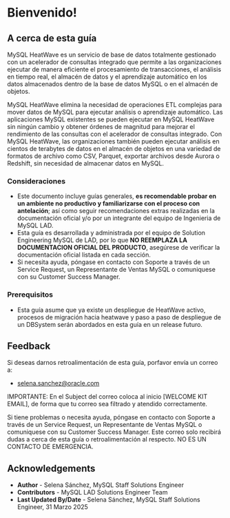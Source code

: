 # Bienvenido!

## **A cerca de esta guía**

MySQL HeatWave es un servicio de base de datos totalmente gestionado con un acelerador de consultas integrado que permite a las organizaciones ejecutar de manera eficiente el procesamiento de transacciones, el análisis en tiempo real, el almacén de datos y el aprendizaje automático en los datos almacenados dentro de la base de datos MySQL o en el almacén de objetos.

MySQL HeatWave elimina la necesidad de operaciones ETL complejas para mover datos de MySQL para ejecutar análisis o aprendizaje automático. Las aplicaciones MySQL existentes se pueden ejecutar en MySQL HeatWave sin ningún cambio y obtener órdenes de magnitud para mejorar el rendimiento de las consultas con el acelerador de consultas integrado. Con MySQL HeatWave, las organizaciones también pueden ejecutar análisis en cientos de terabytes de datos en el almacén de objetos en una variedad de formatos de archivo como CSV, Parquet, exportar archivos desde Aurora o Redshift, sin necesidad de almacenar datos en MySQL.

### **Consideraciones**
* Este documento incluye guías generales, **es recomendable probar en un ambiente no productivo y familiarizarse con el proceso con antelación**; así como seguir recomendaciones extras realizadas en la documentación oficial y/o por un integrante del equipo de Ingenieria de MySQL LAD.
* Esta guía es desarrollada y administrada por el equipo de Solution Engineering MySQL de LAD, por lo que **NO REEMPLAZA LA DOCUMENTACION OFICIAL DEL PRODUCTO**, asegúrese de verificar la documentación oficial listada en cada sección.
* Si necesita ayuda, póngase en contacto con Soporte a través de un Service Request, un Representante de Ventas MySQL o comuniquese con su Customer Success Manager.


### **Prerequisitos**

* Esta guía asume que ya existe un despliegue de HeatWave activo, procesos de migración hacia heatwave y paso a paso de despliegue de un DBSystem serán abordados en esta guía en un release futuro.



## Feedback

Si deseas darnos retroalimentación de esta guía, porfavor envía un correo a:

* selena.sanchez@oracle.com 

IMPORTANTE: En el Subject del correo coloca al inicio [WELCOME KIT EMAIL], de forma que tu correo sea filtrado y atendido correctamente. 


Si tiene problemas o necesita ayuda, póngase en contacto con Soporte a través de un Service Request, un Representante de Ventas MySQL o comuniquese con su Customer Success Manager. Este correo solo recibirá dudas a cerca de esta guía o retroalimentación al respecto. NO ES UN CONTACTO DE EMERGENCIA. 

## Acknowledgements
* **Author** - Selena Sánchez, MySQL Staff Solutions Engineer
* **Contributors** -  MySQL LAD Solutions Engineer Team
* **Last Updated By/Date** - Selena Sánchez, MySQL Staff Solutions Engineer, 31 Marzo 2025
